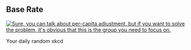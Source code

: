 ## Base Rate
[![Sure, you can talk about per-capita adjustment, but if you want to solve the problem, it's obvious that this is the group you need to focus on.](https://imgs.xkcd.com/comics/base_rate.png)](https://xkcd.com/2476/ "Sure, you can talk about per-capita adjustment, but if you want to solve the problem, it's obvious that this is the group you need to focus on.")

Your daily random xkcd
